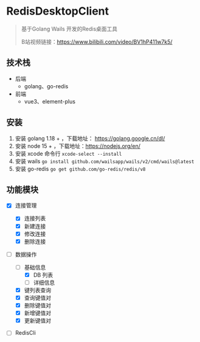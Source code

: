 # RedisDesktopClient

> 基于Golang Wails 开发的Redis桌面工具
> 
> B站视频链接：https://www.bilibili.com/video/BV1hP411w7k5/

## 技术栈

+ 后端
  + golang、go-redis
+ 前端
  + vue3、element-plus

## 安装

1. 安装 golang 1.18 + ，下载地址： https://golang.google.cn/dl/
2. 安装 node 15 + ，下载地址：https://nodejs.org/en/
3. 安装 xcode 命令行 `xcode-select --install`
4. 安装 wails `go install github.com/wailsapp/wails/v2/cmd/wails@latest`
5. 安装 go-redis `go get github.com/go-redis/redis/v8`

## 功能模块

+ [x] 连接管理
  + [x] 连接列表
  + [x] 新建连接
  + [x] 修改连接
  + [x] 删除连接
+ [ ] 数据操作
  + [ ] 基础信息
    + [x] DB 列表
    + [ ] 详细信息
  + [x] 键列表查询
  + [x] 查询键值对
  + [x] 删除键值对
  + [x] 新增键值对
  + [x] 更新键值对
+ [ ] RedisCli

